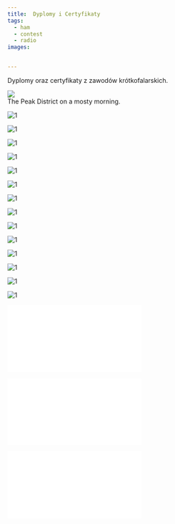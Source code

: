 ```yaml
---
title:  Dyplomy i Certyfikaty
tags:
  - ham
  - contest
  - radio
images:

  
---
```


Dyplomy oraz certyfikaty z zawodów krótkofalarskich.

<div class="card mb-3">
    <img class="card-img-top" src="assets/wpx19-ssb.png"/>
    <div class="card-body bg-light">
        <div class="card-text">
            The Peak District on a mosty morning.
        </div>
    </div>
</div>


![1](assets/wpx19-ssb-cat.png)

![1](assets/wpx20-ssb.png)

![1](assets/wpx20-ssb.png)

![1](assets/wpx21-ssb.png)

![1](assets/wpx21-ssb-cat.png)

![1](assets/wpx22-ssb.png)

![1](assets/wpx22-ssb-cat.png)

![1](assets/wpx22-cw.png)

![1](assets/wpx22-cw-cat.png)

![1](assets/wpx23-ssb.png)

![1](assets/wpx23-ssb-cat.png)

![1](assets/cqww21-ssb.png)

![1](assets/cqww22-cw.png)

![1](assets/cqww22-ssb.png)

![1](assets/spdx20.pdf)

![1](assets/spdx21.pdf)

![1](assets/spdx23.pdf)






